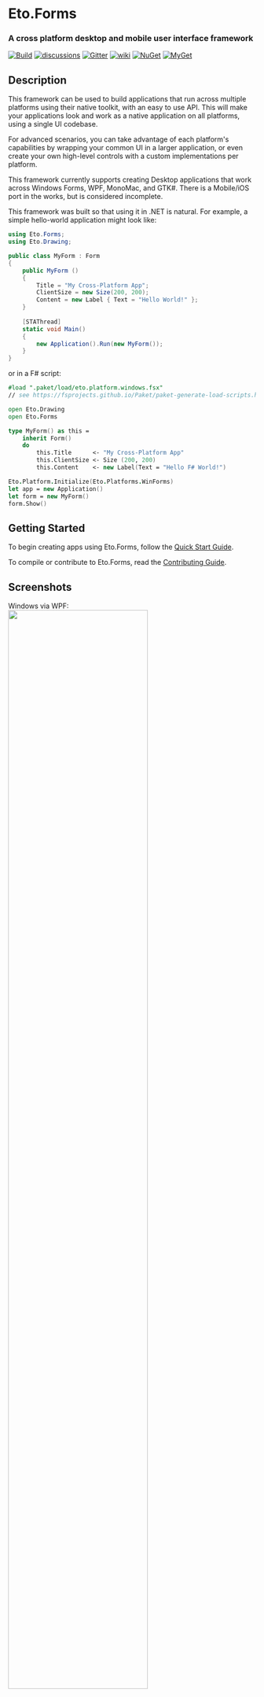 Eto.Forms
=========
### A cross platform desktop and mobile user interface framework

[![Build](https://github.com/picoe/Eto/actions/workflows/build.yml/badge.svg)](https://github.com/picoe/Eto/actions/workflows/build.yml)
[![discussions](https://img.shields.io/badge/join-the%20discussions-yellowgreen.svg)](https://github.com/picoe/Eto/discussions)
[![Gitter](https://img.shields.io/gitter/room/nwjs/nw.js.svg)](https://gitter.im/picoe/Eto)
[![wiki](https://img.shields.io/badge/browse-the%20wiki-orange.svg)](https://github.com/picoe/Eto/wiki)
[![NuGet](http://img.shields.io/nuget/v/Eto.Forms.svg?style=flat)](https://www.nuget.org/packages/Eto.Forms/)
[![MyGet](http://img.shields.io/myget/eto/vpre/Eto.Forms.svg?style=flat&label=MyGet)](https://www.myget.org/gallery/eto)

Description
-----------

This framework can be used to build applications that run across multiple platforms using their native toolkit, with an easy to use API. This will make your applications look and work as a native application on all platforms, using a single UI codebase.

For advanced scenarios, you can take advantage of each platform's capabilities by wrapping your common UI in a larger application, or even create your own high-level controls with a custom implementations per platform.

This framework currently supports creating Desktop applications that work across Windows Forms, WPF, MonoMac, and GTK#.
There is a Mobile/iOS port in the works, but is considered incomplete.

This framework was built so that using it in .NET is natural. For example, a simple hello-world application might look like:

```C#
using Eto.Forms;
using Eto.Drawing;

public class MyForm : Form
{
	public MyForm ()
	{
		Title = "My Cross-Platform App";
		ClientSize = new Size(200, 200);
		Content = new Label { Text = "Hello World!" };
	}
	
	[STAThread]
	static void Main()
	{
		new Application().Run(new MyForm());
	}
}
```

or in a F# script:

```fsharp
#load ".paket/load/eto.platform.windows.fsx"
// see https://fsprojects.github.io/Paket/paket-generate-load-scripts.html

open Eto.Drawing
open Eto.Forms

type MyForm() as this =
    inherit Form()
    do
        this.Title      <- "My Cross-Platform App"
        this.ClientSize <- Size (200, 200)
        this.Content    <- new Label(Text = "Hello F# World!")

Eto.Platform.Initialize(Eto.Platforms.WinForms)
let app = new Application()
let form = new MyForm()
form.Show()
```

Getting Started
---------------

To begin creating apps using Eto.Forms, follow the [Quick Start Guide](https://github.com/picoe/Eto/wiki/Quick-Start).

To compile or contribute to Eto.Forms, read the [Contributing Guide](https://github.com/picoe/Eto/wiki/Contributing).


Screenshots
-----------
Windows via WPF:  
<img src="./images/windows.png" width=75% height=75%>  
Mac via MonoMac:  
<img src="./images/mac.png" width=75% height=75%>  
Linux via GTK#3:  
<img src="./images/linux.png" width=75% height=75%>  

Applications
------------
* [MonoGame Pipeline Tool](https://github.com/MonoGame/MonoGame) - Content manager for MonoGame
* [Manager](http://www.manager.io) - Accounting Software
* [PabloDraw](http://picoe.ca/products/pablodraw/alpha) - Character based drawing application
* [Notedown](https://github.com/cwensley/Notedown) - Note taking application
* [Eto.Test](https://github.com/picoe/Eto/tree/master/test/Eto.Test) - Application to test the functionality of each widget
* [DWSIM](https://github.com/DanWBR/dwsim5) - Chemical Process Simulator
* [Termission](https://github.com/junian/termission) - Cross-platform Serial/TCP Terminal with Scriptable Auto-Response
* [Visual SEO Studio](https://visual-seo.com/) - Technical SEO Auditing Tool
* [RegexFileSearcher](https://github.com/CommonLoon102/RegexFileSearcher) - Cross-platform regex file searching tool in .NET 5
* [RegexTestBench](https://github.com/CommonLoon102/RegexTestBench) - Cross-platform regex testing tool in .NET 5
* [GEDKeeper (v3)](https://github.com/Serg-Norseman/GEDKeeper) - Cross-platform application for working with personal genealogical databases

Third party libraries
----------

| |Pure Eto.Forms|[SkiaSharp](https://github.com/mono/SkiaSharp) edition| | |
|---|---|---|---|---|
|[ScottPlot](https://scottplot.net/quickstart/eto/)|[![pure](https://img.shields.io/nuget/v/ScottPlot.Eto.svg)](https://www.nuget.org/packages/ScottPlot.Eto/)||Plotting library that makes it easy to interactively display large datasets.|[![sample](https://badgen.net/badge/icon/sample?icon=awesome&label)](https://user-images.githubusercontent.com/44544090/140962349-1986e503-65d0-41bc-ae93-98f1a38a0266.png)[![sample](https://badgen.net/badge/icon/sample?icon=awesome&label)](https://user-images.githubusercontent.com/44544090/140963641-50117714-7dfb-4fcf-b30a-3a5f9912965a.png)
|[LiveCharts](https://lvcharts.net/)||[![skia](https://img.shields.io/nuget/v/LiveChartsCore.SkiaSharpView.Eto.svg)](https://www.nuget.org/packages/LiveChartsCore.SkiaSharpView.Eto/)|Simple, flexible, powerful and open source data visualization for .Net.|[![sample](https://badgen.net/badge/icon/sample?icon=awesome&label)](https://user-images.githubusercontent.com/44544090/151693514-4ad24a59-547a-4e2a-8553-678f6d558c94.gif)[![sample](https://badgen.net/badge/icon/sample?icon=awesome&label)](https://user-images.githubusercontent.com/44544090/151693549-7337aa21-bbf7-470d-96c7-9c8d071252bc.gif)[![sample](https://badgen.net/badge/icon/sample?icon=awesome&label)](https://user-images.githubusercontent.com/44544090/151693577-92917ff3-bb85-4395-ac21-c64cecfdf9ed.gif)
|[Microcharts](https://github.com/microcharts-dotnet/Microcharts)||[![skia](https://img.shields.io/nuget/v/Microcharts.Eto.svg)](https://www.nuget.org/packages/Microcharts.Eto/)|Create elegant Cross-Platform simple charts.|[![sample](https://badgen.net/badge/icon/sample?icon=awesome&label)](https://raw.githubusercontent.com/rafntor/Eto.Microcharts/master/quickstart.png)
|[OxyPlot](https://oxyplot.github.io/)|[![pure](https://img.shields.io/nuget/v/OxyPlot.Eto.svg)](https://www.nuget.org/packages/OxyPlot.Eto/)|[![skia](https://img.shields.io/nuget/v/OxyPlot.Eto.Skia.svg)](https://www.nuget.org/packages/OxyPlot.Eto.Skia/)|Cross-platform plotting library for .NET.|[![sample](https://badgen.net/badge/icon/sample?icon=awesome&label)](https://user-images.githubusercontent.com/44544090/156793664-e7e883fa-46ac-47cc-8d6d-bf4010837218.gif)[![sample](https://badgen.net/badge/icon/sample?icon=awesome&label)](https://user-images.githubusercontent.com/44544090/156793675-1b95af06-e008-456c-a14e-06bf0a135103.gif)[![sample](https://badgen.net/badge/icon/sample?icon=awesome&label)](https://user-images.githubusercontent.com/44544090/156795115-252c0a8a-e176-4816-bb21-5d4f6da1128a.gif)
|[Mapsui](https://mapsui.com/)||[![skia](https://img.shields.io/nuget/v/Mapsui.Eto.svg)](https://www.nuget.org/packages/Mapsui.Eto/)|A C# map component for apps.|[![sample](https://badgen.net/badge/icon/sample?icon=awesome&label)](https://user-images.githubusercontent.com/44544090/155893193-3b7363ce-a72b-4dd8-8267-14ca26614f9e.gif)[![sample](https://badgen.net/badge/icon/sample?icon=awesome&label)](https://user-images.githubusercontent.com/44544090/155893198-959f6cc4-a9b7-4c4c-8caa-a81efa0e1109.gif)[![sample](https://badgen.net/badge/icon/sample?icon=awesome&label)](https://user-images.githubusercontent.com/44544090/155893201-e9a9658a-3105-4860-b60d-3b06e9ec0613.gif)
|[Eto.RainbowLoading](https://github.com/rafntor/Eto.RainbowLoading)|[![pure](https://img.shields.io/nuget/v/Eto.RainbowLoading.svg)](https://www.nuget.org/packages/Eto.RainbowLoading/)|[![skia](https://img.shields.io/nuget/v/Eto.RainbowLoading.Skia.svg)](https://www.nuget.org/packages/Eto.RainbowLoading.Skia/)|A control showing the Android loading indicator.|[![sample](https://badgen.net/badge/icon/sample?icon=awesome&label)](https://raw.githubusercontent.com/rafntor/Eto.RainbowLoading/master/Animation.gif)
|[Eto.GifImageView](https://github.com/rafntor/Eto.GifImageView)|[![pure](https://img.shields.io/nuget/v/Eto.GifImageView.svg)](https://www.nuget.org/packages/Eto.GifImageView/)||A control for displaying GIF's.|[![sample](https://badgen.net/badge/icon/sample?icon=awesome&label)](https://raw.githubusercontent.com/rafntor/Eto.GifImageView/master/Animation.gif)
|[Eto.SkiaDraw](https://github.com/rafntor/Eto.SkiaDraw)|[![pure](https://img.shields.io/nuget/v/Eto.SkiaDraw.svg)](https://www.nuget.org/packages/Eto.SkiaDraw/)||A control enabling use of SkiaSharp in Eto.
|[Eto.Containers](https://github.com/rafntor/Eto.Containers)|[![pure](https://img.shields.io/nuget/v/Eto.Containers.svg)](https://www.nuget.org/packages/Eto.Containers/)||Some extra Eto.Forms container controls.

&#128073; Note : Some packages are in the pipeline but will not appear until next release is created.

Assemblies
----------

Your project only needs to reference Eto.dll, and include the corresponding platform assembly that you wish to target. To run on a Mac platform, you need to [bundle your app](https://github.com/picoe/Eto/wiki/Running-your-application).

* Eto.dll - Eto.Forms (UI), Eto.Drawing (Graphics), and platform loading
* Eto.Mac.dll - MonoMac platform for OS X using 32-bit mono
* Eto.Mac64.dll - MonoMac platform for OS X using 64-bit mono
* Eto.XamMac.dll - Xamarin.Mac Classic platform for OS X to embed mono
* Eto.XamMac2.dll - Xamarin.Mac Unified platform for OS X to embed mono
* Eto.WinForms.dll - Windows Forms platform using GDI+ for graphics
* Eto.Direct2D.dll - Windows Forms platform using Direct2D for graphics
* Eto.Wpf.dll - Windows Presentation Foundation platform
* Eto.Gtk.dll - Gtk+3 platform for Mac, Windows, and Linux.
* Eto.Gtk2.dll - Gtk2 platform using gtk-sharp2 on Mac, Windows, and Linux.
* Eto.Gtk3.dll - [deprecated] Gtk3 platform for running on Linux with gtk-sharp3 package
* Eto.iOS.dll - Xamarin.iOS platform
* Eto.Android.dll - Xamarin.Android platform

Currently supported targets
---------------------------

* OS X: MonoMac or Xamarin.Mac
* Linux: GTK# 2 or 3
* Windows: Windows Forms (using GDI or Direct2D) or WPF
	
Under development
-----------------

These platforms are currently incomplete or in development. Any eager bodies willing to help feel free to do so!

* iOS using Xamarin.iOS
* Android using Xamarin.Android (Eto.Android)
